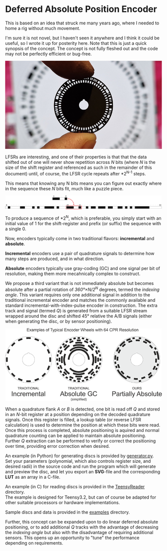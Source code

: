 Deferred Absolute Position Encoder
==================================

This is based on an idea that struck me many years ago, where I needed to home a rig without much movement.  

I'm sure it is not novel, but I haven't seen it anywhere and I think it could be useful, so I wrote it up for posterity here.
Note that this is just a quick synopsis of the concept. The concept is not fully fleshed out and the code may not be perfectly efficient or bug-free.  

![First Produced Disc](./media/first_encoder.jpg?raw=true "First Produced Disc")

LFSRs are interesting, and one of their properties is that that the data shifted out of one will never show repetition across *N* bits (where *N* is the size of the shift register and referenced as such in the remainder of this document) until, of course, the LFSR cycle repeats after *2<sup>N-1</sup> steps.

This means that knowing any N bits means you can figure out exactly where in the sequence these *N* bits fit, much like a puzzle piece.

![6-Bit LFSR Puzzle](./media/puzzle.png?raw=true "6-Bit LFSR Puzzle")

To produce a sequence of *2<sup>N</sup>, which is preferable, you simply start with an initial value of 1 for the shift-register and prefix (or suffix) the sequence with a single 0.

Now, encoders typically come in two traditional flavors: **incremental** and **absolute**.  

**Incremental** encoders use a pair of quadrature signals to determine how many steps are produced, and in what direction.  

**Absolute** encoders typically use gray-coding (GC) and one signal per bit of resolution, making them more mecahnically complex to construct.  

We propose a third variant that is not immediately absolute but becomes absolute after a partial rotation of *360°×N/2<sup>N</sup>* degrees, termed the *indexing angle*. This variant requires only one additional signal in addition to the traditional incremental encoder and matches the commonly available and standard incremental-with-index-pulse encoder in construction. The extra track and signal (termed *Q*) is generated from a suitable LFSR stream wrapped around the disc and shifted 45° relative the A/B signals (either when generating the disc, or by sensor positioning).

![6-Bit/64-CPR Disc Variants](./media/variants.png?raw=true "6-Bit/64-CPR Disc Variants")

When a quadrature flank *A* or *B* is detected, one bit is read off *Q* and stored in an *N*-bit register at a position depending on the decoded quadrature signals. Once this register is filled, a lookup table (or reverse LFSR calculation) is used to determine the position at which these bits were read. Once this process is completed, absolute positioning is aquired and normal quadrature counting can be applied to maintain absolute positioning. Further *Q* extraction can be performed to verify or correct the positioning over time, providing error correction when desired.

An example (in Python) for generating discs is provided by [generator.py](./generator.py).  
Set your parameters (polynomial, which also controls register size, and desired radii) in the source code and run the program which will generate and preview the disc, and let you export an **SVG**-file and the corresponding **LUT** as an array in a C-file.  
  
An example (in C) for reading discs is provided in the [TeensyReader](./TeensyReader/) directory.  
The example is designed for Teensy3.2, but can of course be adapted for other suitable processors or hardware implementations.  

Sample discs and data is provided in the [examples](./examples/) directory.  

Further, this concept can be expanded upon to do linear deferred absolute positioning, or to add additional *Q* tracks with the advantage of decreasing the *indexing angle* but also with the disadvantage of requiring additional sensors. This opens up an opportunity to "tune" the performance depending on requirements.  
